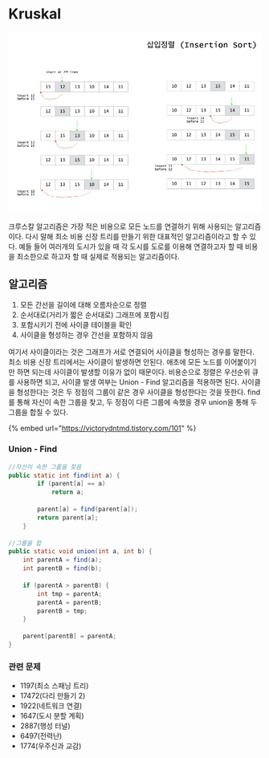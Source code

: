 # Kruskal

![](../.gitbook/assets/image%20%2837%29.png)

 크루스칼 알고리즘은 가장 적은 비용으로 모든 노드를 연결하기 위해 사용되는 알고리즘이다. 다시 말해 최소 비용 신장 트리를 만들기 위한 대표적인 알고리즘이라고 할 수 있다. 예들 들어 여러개의 도시가 있을 때 각 도시를 도로를 이용해 연결하고자 할 때 비용을 최소한으로 하고자 할 때 실제로 적용되는 알고리즘이다. 

##  알고리즘

1. 모든 간선을 길이에 대해 오름차순으로 정렬
2. 순서대로\(거리가 짧은 순서대로\) 그래프에 포함시킴
3. 포함시키기 전에 사이클 테이블을 확인
4. 사이클을 형성하는 경우 간선을 포함하지 않음

 여기서 사이클이라는 것은 그래프가 서로 연결되어 사이클을 형성하는 경우를 말한다. 최소 비용 신장 트리에서는 사이클이 발생하면 안된다. 애초에 모든 노드를 이어붙이기만 하면 되는데 사이클이 발생할 이유가 없이 때문이다. 비용순으로 정렬은 우선순위 큐를 사용하면 되고, 사이클 발생 여부는 Union - Find 알고리즘을 적용하면 된다. 사이클을 형성한다는 것은 두 정점의 그룹이 같은 경우 사이클을 형성한다는 것을 뜻한다. find를 통해 자신이 속한 그룹을 찾고, 두 정점이 다른 그룹에 속했을 경우 union을 통해 두 그룹을 합칠 수 있다.

{% embed url="https://victorydntmd.tistory.com/101" %}

### Union - Find

```java
//자신이 속한 그룹을 찾음
public static int find(int a) {
		if (parent[a] == a)
			return a;

		parent[a] = find(parent[a]);
		return parent[a];
	}

//그룹을 합
public static void union(int a, int b) {
	int parentA = find(a);
	int parentB = find(b);

	if (parentA > parentB) {
		int tmp = parentA;
		parentA = parentB;
		parentB = tmp;
	}

	parent[parentB] = parentA;
}
```

###   관련 문제

* 1197\(최소 스패닝 트리\)
* 17472\(다리 만들기 2\)
* 1922\(네트워크 연결\)
* 1647\(도시 분할 계획\)
* 2887\(행성 터널\)
* 6497\(전력난\)
* 1774\(우주신과 교감\)

